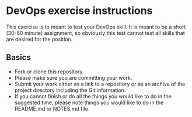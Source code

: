 # DevOps exercise instructions

This exercise is to meant to test your DevOps skill. It is meant to be a short (30-60 minute) assignment, so obviously this test cannot test all skills that are desired for the position.

## Basics

- Fork or clone this repository.
- Please make sure you are committing your work.
- Submit your work either as a link to a repository or as an archive of the project directory including the Git information.
- If you cannot finish or do all the things you would like to do in the suggested time, please note things you would like to do in the README.md or NOTES.md file.
